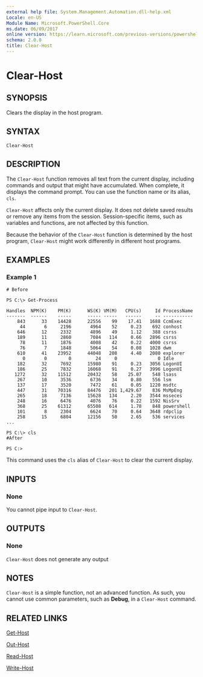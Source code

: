 ```yaml
---
external help file: System.Management.Automation.dll-help.xml
Locale: en-US
Module Name: Microsoft.PowerShell.Core
ms.date: 06/09/2017
online version: https://learn.microsoft.com/previous-versions/powershell/module/Microsoft.PowerShell.Core/clear-host?view=powershell-3.0&WT.mc_id=ps-gethelp
schema: 2.0.0
title: Clear-Host
---
```


# Clear-Host

## SYNOPSIS

Clears the display in the host program.

## SYNTAX

```
Clear-Host
```

## DESCRIPTION

The `Clear-Host` function removes all text from the current display, including commands and output
that might have accumulated. When complete, it displays the command prompt. You can use the function
name or its alias, `cls`.

`Clear-Host` affects only the current display. It does not delete saved results or remove any items
from the session. Session-specific items, such as variables and functions, are not affected by this
function.

Because the behavior of the `Clear-Host` function is determined by the host program, `Clear-Host`
might work differently in different host programs.

## EXAMPLES

### Example 1

```
# Before

PS C:\> Get-Process

Handles  NPM(K)    PM(K)      WS(K) VM(M)   CPU(s)     Id ProcessName
-------  ------    -----      ----- -----   ------     -- -----------
    843      33    14428      22556    99    17.41   1688 CcmExec
     44       6     2196       4964    52     0.23    692 conhost
    646      12     2332       4896    49     1.12    388 csrss
    189      11     2860       7084   114     0.66   2896 csrss
     78      11     1876       4008    42     0.22   4000 csrss
     76       7     1848       5064    54     0.08   1028 dwm
    610      41    23952      44048   208     4.40   2080 explorer
      0       0        0         24     0               0 Idle
    182      32     7692      15980    91     0.23   3056 LogonUI
    186      25     7832      16068    91     0.27   3996 LogonUI
   1272      32    11512      20432    58    25.07    548 lsass
    267      10     3536       6736    34     0.80    556 lsm
    137      17     3520       7472    61     0.05   1220 msdtc
    447      31    70316      84476   201 1,429.67    836 MsMpEng
    265      18     7136      15628   134     2.20   3544 msseces
    248      16     6476       4076    76     0.22   1592 NisSrv
    368      25    61312      65508   614     1.78    848 powershell
    101       8     2304       6624    70     0.64   3648 rdpclip
    258      15     6804      12156    50     2.65    536 services
...

PS C:\> cls
#After

PS C:>
```

This command uses the `cls` alias of `Clear-Host` to clear the current display.

## INPUTS

### None

You cannot pipe input to `Clear-Host`.

## OUTPUTS

### None

`Clear-Host` does not generate any output

## NOTES

`Clear-Host` is a simple function, not an advanced function. As such, you cannot use common
parameters, such as **Debug**, in a `Clear-Host` command.

## RELATED LINKS

[Get-Host](xref:Microsoft.PowerShell.Utility.Get-Host)

[Out-Host](Out-Host.md)

[Read-Host](xref:Microsoft.PowerShell.Utility.Read-Host)

[Write-Host](xref:Microsoft.PowerShell.Utility.Write-Host)
